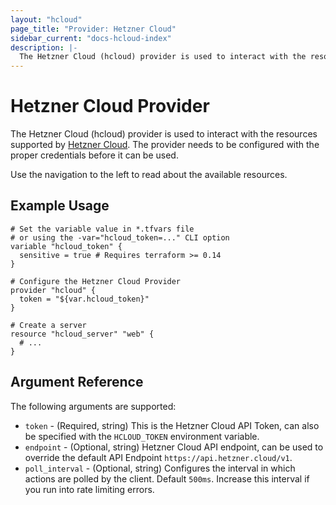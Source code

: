 ```yaml
---
layout: "hcloud"
page_title: "Provider: Hetzner Cloud"
sidebar_current: "docs-hcloud-index"
description: |-
  The Hetzner Cloud (hcloud) provider is used to interact with the resources supported by Hetzner Cloud.
---
```


# Hetzner Cloud Provider

The Hetzner Cloud (hcloud) provider is used to interact with the resources supported by [Hetzner Cloud](https://www.hetzner.com/cloud). The provider needs to be configured with the proper credentials before it can be used.

Use the navigation to the left to read about the available resources.

## Example Usage

```hcl
# Set the variable value in *.tfvars file
# or using the -var="hcloud_token=..." CLI option
variable "hcloud_token" {
  sensitive = true # Requires terraform >= 0.14
}

# Configure the Hetzner Cloud Provider
provider "hcloud" {
  token = "${var.hcloud_token}"
}

# Create a server
resource "hcloud_server" "web" {
  # ...
}
```

## Argument Reference

The following arguments are supported:

- `token` - (Required, string) This is the Hetzner Cloud API Token, can also be specified with the `HCLOUD_TOKEN` environment variable.
- `endpoint` - (Optional, string) Hetzner Cloud API endpoint, can be used to override the default API Endpoint `https://api.hetzner.cloud/v1`.
- `poll_interval` -  (Optional, string) Configures the interval in which actions are polled by the client. Default `500ms`. Increase this interval if you run into rate limiting errors.
